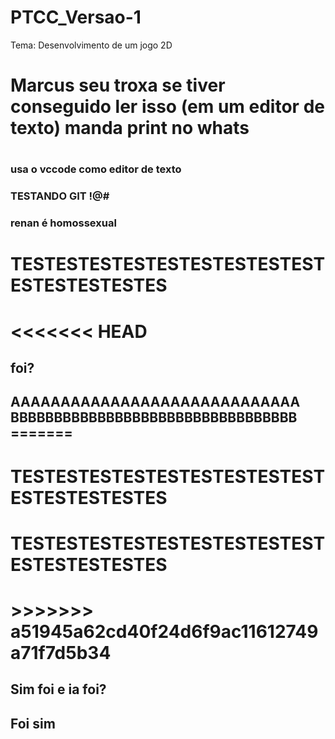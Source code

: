 # PTCC_Versao-1

Tema: Desenvolvimento de um jogo 2D

<h1>Marcus seu troxa se tiver conseguido ler isso (em um editor de texto) manda print no whats<h1>
<h3>usa o vccode como editor de texto<h3>
TESTANDO GIT !@#
<h3>renan é homossexual<h3>
<h1>TESTESTESTESTESTESTESTESTESTESTESTESTESTES<h1>
<<<<<<< HEAD
<h2>foi?<h2>
AAAAAAAAAAAAAAAAAAAAAAAAAAAAA
BBBBBBBBBBBBBBBBBBBBBBBBBBBBBBBBB
=======

<h1>TESTESTESTESTESTESTESTESTESTESTESTESTESTES<h1>
<h1>TESTESTESTESTESTESTESTESTESTESTESTESTESTES<h1>
>>>>>>> a51945a62cd40f24d6f9ac11612749a71f7d5b34

<h2>Sim foi e ia foi?<h2>

<h2>Foi sim<h2>

<!-- teste comentario -->